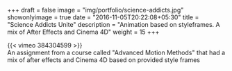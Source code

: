 +++
draft = false
image = "img/portfolio/science-addicts.jpg"
showonlyimage = true
date = "2016-11-05T20:22:08+05:30"
title = "Science Addicts Unite"
description = "Animation based on styleframes. A mix of After Effects and Cinema 4D"
weight = 15
+++


{{< vimeo 384304599 >}}  
An assignment from a course called "Advanced Motion Methods" that had a mix of after effects and Cinema 4D based on provided style frames